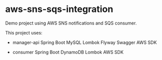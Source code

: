 # aws-sns-sqs-integration
Demo project using AWS SNS notifications and SQS consumer. 

This project uses:

- manager-api
  Spring Boot
  MySQL
  Lombok
  Flyway
  Swagger
  AWS SDK
  
- consumer
  Spring Boot
  DynamoDB
  Lombok
  AWS SDK

